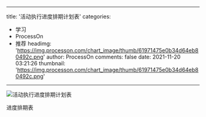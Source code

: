 
---
title: '活动执行进度排期计划表'
categories: 
 - 学习
 - ProcessOn
 - 推荐
headimg: 'https://img.processon.com/chart_image/thumb/61971475e0b34d64eb80492c.png'
author: ProcessOn
comments: false
date: 2021-11-20 03:21:26
thumbnail: 'https://img.processon.com/chart_image/thumb/61971475e0b34d64eb80492c.png'
---

<div>   
<img class="thumb" alt="活动执行进度排期计划表" src="https://img.processon.com/chart_image/thumb/61971475e0b34d64eb80492c.png" referrerpolicy="no-referrer">
<p>进度排期表</p>  
</div>
            